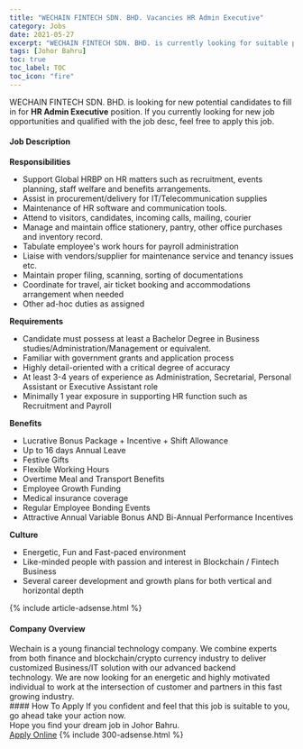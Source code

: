 ```yaml
---
title: "WECHAIN FINTECH SDN. BHD. Vacancies HR Admin Executive" 
category: Jobs 
date: 2021-05-27 
excerpt: "WECHAIN FINTECH SDN. BHD. is currently looking for suitable person to fill in the HR Admin Executive which based in Johor Bahru" 
tags: [Johor Bahru] 
toc: true 
toc_label: TOC 
toc_icon: "fire" 
--- 
```


<p>WECHAIN FINTECH SDN. BHD. is looking for new potential candidates to fill in for <b>HR Admin Executive</b> position. If you currently looking for new job opportunities and qualified with the job desc, feel free to apply this job.
</p><div><div><h4>Job Description</h4></div><div><div><span><div><p><strong>Responsibilities</strong></p><ul><li>Support Global HRBP on HR matters such as recruitment, events planning, staff welfare and benefits arrangements.</li><li>Assist in procurement/delivery for IT/Telecommunication supplies</li><li>Maintenance of HR software and communication tools.</li><li>Attend to visitors, candidates, incoming calls, mailing, courier</li><li>Manage and maintain office stationery, pantry, other office purchases and inventory record.</li><li>Tabulate employee's work hours for payroll administration</li><li>Liaise with vendors/supplier for maintenance service and tenancy issues etc.</li><li>Maintain proper filing, scanning, sorting of documentations</li><li>Coordinate for travel, air ticket booking and accommodations arrangement when needed</li><li>Other ad-hoc duties as assigned</li></ul><p><strong>Requirements</strong></p><ul><li>Candidate must possess at least a Bachelor Degree in Business studies/Administration/Management or equivalent.</li><li>Familiar with government grants and application process</li><li>Highly detail-oriented with a critical degree of accuracy</li><li>At least 3-4 years of experience as Administration, Secretarial, Personal Assistant or Executive Assistant role</li><li>Minimally 1 year exposure in supporting HR function such as Recruitment and Payroll</li></ul><p><strong>Benefits</strong></p><ul><li>Lucrative Bonus Package + Incentive + Shift Allowance</li><li><span>Up to 16 days Annual Leave</span></li><li><span>Festive Gifts</span></li><li><span>Flexible Working Hours</span></li><li><span>Overtime Meal and Transport Benefits</span></li><li><span>Employee Growth Funding</span></li><li><span>Medical insurance coverage</span></li><li><span>Regular Employee Bonding Events</span></li><li><span>Attractive Annual Variable Bonus AND Bi-Annual Performance Incentives</span></li></ul><p><strong>Culture</strong></p><ul><li>Energetic, Fun and Fast-paced environment</li><li>Like-minded people with passion and interest in Blockchain / Fintech Business</li><li>Several career development and growth plans for both vertical and horizontal depth</li></ul></div></span></div></div></div> 
{% include article-adsense.html %} 
<div><div><h4>Company Overview</h4></div><div><div><span><div><div>
	Wechain is a young financial technology company. We combine experts from both finance and blockchain/crypto currency industry to deliver customized Business/IT solution with our advanced backend technology.&#160;We are now looking for an energetic and highly motivated individual to work at the intersection of customer and partners in this fast growing industry.</div></div></span></div></div></div> 
#### How To Apply 
If you confident and feel that this job is suitable to you, go ahead take your action now. <br/> 
Hope you find your dream job in Johor Bahru. <br/> 
<a href="https://www.jobstreet.com.my/en/job/hr-admin-executive-4577313?jobId=jobstreet-my-job-4577313&" class="btn btn--info" target="_blank" rel="nofollow noopenner">Apply Online</a> 
{% include 300-adsense.html %} 